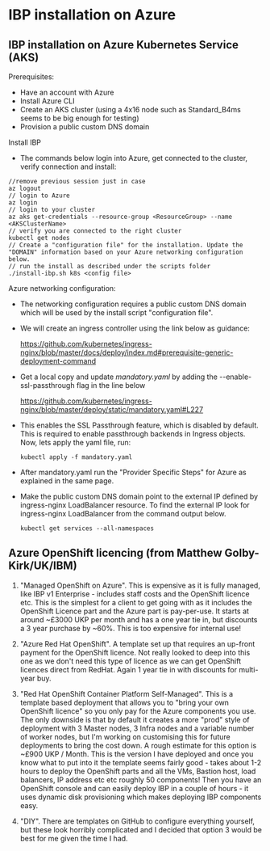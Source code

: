 # IBP installation on Azure

## IBP installation on Azure Kubernetes Service (AKS)

Prerequisites:
* Have an account with Azure
* Install Azure CLI
* Create an AKS cluster (using a 4x16 node such as Standard_B4ms seems to be big enough for testing)
* Provision a public custom DNS domain

Install IBP
   * The commands below login into Azure, get connected to the cluster, verify connection and install:

    //remove previous session just in case
    az logout
    // login to Azure
    az login
    // login to your cluster
    az aks get-credentials --resource-group <ResourceGroup> --name <AKSClusterName>
    // verify you are connected to the right cluster
    kubectl get nodes
    // Create a "configuration file" for the installation. Update the "DOMAIN" information based on your Azure networking configuration below.
    // run the install as described under the scripts folder
    ./install-ibp.sh k8s <config file>  

Azure networking configuration:

* The networking configuration requires a public custom DNS domain which will be used by the install script "configuration file".

* We will create an ingress controller using the link below as guidance:

  https://github.com/kubernetes/ingress-nginx/blob/master/docs/deploy/index.md#prerequisite-generic-deployment-command 
    
* Get a local copy and update *mandatory.yaml* by adding the --enable-ssl-passthrough flag in the line below

  https://github.com/kubernetes/ingress-nginx/blob/master/deploy/static/mandatory.yaml#L227

* This enables the SSL Passthrough feature, which is disabled by default. This is required to enable passthrough backends in Ingress objects. Now, lets apply the yaml file,  run:

      kubectl apply -f mandatory.yaml

* After mandatory.yaml run the "Provider Specific Steps" for Azure as explained in the same page. 

* Make the public custom DNS domain point to the external IP defined by ingress-nginx LoadBalancer resource. To find the external IP look for ingress-nginx LoadBalancer from the command output below.

      kubectl get services --all-namespaces

## Azure OpenShift licencing (from Matthew Golby-Kirk/UK/IBM)

1. "Managed OpenShift on Azure".
This is expensive as it is fully managed, like IBP v1 Enterprise - includes staff costs and the OpenShift licence etc. This is the simplest for a client to get going with as it includes the OpenShift Licence part and the Azure part is pay-per-use. It starts at around ~£3000 UKP per month and has a one year tie in, but discounts a 3 year purchase by ~60%. This is too expensive for internal use!

1. "Azure Red Hat OpenShift". 
A template set up that requires an up-front payment for the OpenShift licence. Not really looked to deep into this one as we don't need this type of licence as we can get OpenShift licences direct from RedHat. Again 1 year tie in with discounts for multi-year buy.

1. "Red Hat OpenShift Container Platform Self-Managed". 
This is a template based deployment that allows you to "bring your own OpenShift licence" so you only pay for the Azure components you use. The only downside is that by default it creates a more "prod" style of deployment with 3 Master nodes, 3 Infra nodes and a variable number of worker nodes, but I'm working on customising this for future deployments to bring the cost down. A rough estimate for this option is ~£900 UKP / Month. This is the version I have deployed and once you know what to put into it the template seems fairly good - takes about 1-2 hours to deploy the OpenShift parts and all the VMs, Bastion host, load balancers, IP address etc etc roughly 50 components! Then you have an OpenShift console and can easily deploy IBP in a couple of hours - it uses dynamic disk provisioning which makes deploying IBP components easy.

1. "DIY". 
There are templates on GitHub to configure everything yourself, but these look horribly complicated and I decided that option 3 would be best for me given the time I had.

